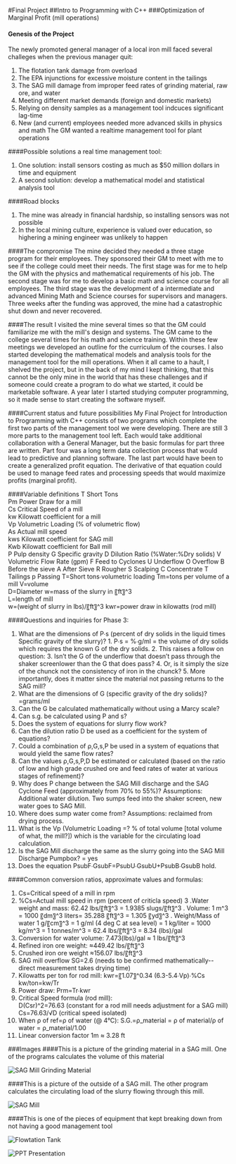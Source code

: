 #Final Project 
##Intro to Programming with C++
###Optimization of Marginal Profit (mill operations)
#### Genesis of the Project
The newly promoted general manager of a local iron mill faced several challeges when the previous manager quit:
  1. The flotation tank damage from overload
  2. The EPA injunctions for excessive moisture content in the tailings
  3. The SAG mill damage from improper feed rates of grinding material, raw ore, and water
  4. Meeting different market demands (foreign and domestic markets)
  5. Relying on density samples as a management tool indcuces significant lag-time 
  6. New (and current) employees needed more advanced skills in physics and math
The GM wanted a realtime management tool for plant operations

####Possible solutions a real time management tool:  
  1. One solution: install sensors costing as much as $50 million dollars in time and equipment
  2. A second solution: develop a mathematical model and statistical analysis tool

####Road blocks
  1. The mine was already in financial hardship, so installing sensors was not possible
  2. In the local mining culture, experience is valued over education, so highering a mining engineer was unlikely to happen
  
####The compromise
The mine decided they needed a three stage program for their employees. They sponsored their GM to meet with me to see if the college could meet their needs. The first stage was for me to help the GM with the physics and mathematical requirements of his job. The second stage was for me to develop a basic math and science course for all employees. The third stage was the development of a intermediate and advanced Mining Math and Science courses for supervisors and managers. Three weeks after the funding was approved, the mine had a catastrophic shut down and never recovered.

####The result
I visited the mine several times so that the GM could familiarize me with the mill's design and systems. The GM came to the college several times for his math and science training. Within these few meetings we developed an outline for the curriculum of the courses. I also started developing the mathematical models and analysis tools for the management tool for the mill operations. When it all came to a hault, I shelved the project, but in the back of my mind I kept thinking, that this cannot be the only mine in the world that has these challenges and if someone could create a program to do what we started, it could be marketable software. A year later I started studying computer programming, so it made sense to start creating the software myself.

####Current status and future possibilities
My Final Project for Introduction to Programming with C++ consists of two programs which complete the first two parts of the management tool we were developing. There are still 3 more parts to the management tool left. Each would take additional collaboration with a General Manager, but the basic formulas for part three are written. Part four was a long term data collection process that would lead to predictive and planning software. The last part would have been to create a generalized profit equation. The derivative of that equation could be used to manage feed rates and processing speeds that would maximize profits (marginal profit).

####Variable definitions
  T	Short Tons			
  Pm	Power Draw for a mill			
  Cs	Critical Speed of a mill			
  kw	Kilowatt coefficient for a mill			
  Vp	Volumetric Loading (% of volumetric flow)			
  As	Actual mill speed			
  kws	Kilowatt coefficient for SAG mill			
  Kwb	Kilowatt coefficient for Ball mill			
  P	Pulp density
  G	Specific gravity
  D	Dilution Ratio (%Water:%Dry solids)
  V	Volumetric Flow Rate (gpm)
  F	Feed to Cyclones
  U	Underflow
  O	Overflow
  B	Before the  sieve
  A	After Sieve
  R	Rougher
  S	Scalping
  C	Concentrate
  T	Tailings
  p	Passing
  T=Short tons∙volumetric loading
  Tm=tons per volume of a mill
  V=volume   
  D=Diameter
  w=mass of the slurry in 〖ft〗^3  
  L=length of mill  
  w=(weight of slurry in lbs)/〖ft〗^3 
  kwr=power draw in kilowatts (rod mill)  


####Questions and inquiries for Phase 3: 
  1. What are the dimensions of P∙s  (percent of dry solids in the liquid times Specific gravity of the slurry)?
   	1. P∙s = %∙g/ml =  the volume of dry solids which requires the known G of the dry solids.
  	2. This raises a follow on question: 
  	3. Isn’t the G of the underflow that doesn’t pass through the shaker screenlower than the G that does pass? 
  	4. Or, is it simply the size of the chunck not the consistency of iron in the chunck?
  	5. More importantly, does it matter since the material not passing returns to the SAG mill?
  2. What are the dimensions of G (specific gravity of the dry solids)?
  	=grams/ml
  3. Can the G be calculated mathematically without using a Marcy scale?
  4. Can s.g. be calculated using P and s?
  5. Does the system of equations for slurry flow work? 
  6. Can the dilution ratio D be used as a coefficient for the system of equations?
  7. Could a combination of ρ,G,s,P be used in a system of equations that would yield the same flow rates?
  8. Can the values ρ,G,s,P,D be estimated or calculated (based on the ratio of low and high grade crushed ore and feed rates  of water at various stages of refinement)?
  9. Why does P change between the SAG Mill discharge and the SAG Cyclone Feed (approximately from 70% to 55%)?
  	Assumptions: Additional water dilution. Two sumps feed into the shaker screen, new water goes to SAG Mill.
  10. Where does sump water come from?
  	Assumptions: reclaimed from drying process.
  11. What is the Vp (Volumetric Loading =? % of total volume [total volume of what, the mill?]) which is the variable for the circulating load calculation.
  12. Is the SAG Mill discharge the same as the slurry going into the SAG Mill Discharge Pumpbox?
  	= yes
  14. Does the equation  PsubF∙GsubF=PsubU∙GsubU+PsubB∙GsubB hold.
  
####Common conversion ratios, approximate values and formulas:

  1. Cs=Critical speed of a mill in rpm
  2. %Cs=Actual mill speed in rpm (percent of criticla speed)
  3 .Water weight and mass: 	62.42 lbs/〖ft〗^3 = 1.9385 slugs/〖ft〗^3 
  . Volume: 1 m^3  = 1000 〖dm〗^3 liters= 35.288 〖ft〗^3  = 1.305 〖yd〗^3
  . Weight/Mass of water 1 g/〖cm〗^3 = 1  g/ml (4 deg C at sea level)
  								  = 1 kg/liter 
                                    = 1000 kg/m^3 = 1 tonnes/m^3 
                                    = 62.4 lbs/〖ft〗^3 
                                    = 8.34 (lbs)/gal
  4. Conversion for water volume: 	7.473(lbs)/gal ≈ 1 lbs/〖ft〗^3   
  5. Refined iron ore weight:		≈449.42 lbs/〖ft〗^3
  6. Crushed iron ore weight	≈156.07 lbs/〖ft〗^3
  7. SAG mill overflow		SG=2.6 (needs to be confirmed mathematically--direct measurement takes drying time)
  8. Kilowatts per ton for rod mill:   	kwr=〖1.07〗^0.34 (6.3-5.4∙Vp)∙%Cs kw/ton=kw/Tr
  9. Power draw:  			Prm=Tr∙kwr 
  10. Critical Speed formula (rod mill):	
  				D(Csr)^2=76.63 (constant for a rod mill needs adjustment for a SAG mill)  
  				Cs=76.63/√D (critical speed isolated)
  11. When ρ of ref=ρ of water (@ 4°C): 	S.G.=ρ_material = ρ of material/ρ of water = ρ_material/1.00 
  12. Linear conversion factor		1m ≈ 3.28 ft

###Images
####This is a picture of the grinding material in a SAG mill. One of the programs calculates the volume of this material

![SAG Mill Grinding Material](https://encrypted-tbn2.gstatic.com/images?q=tbn:ANd9GcQfh6zXYG7pJECsth2DVx44SImR4RPQfwTYwUqaSniz3nDAq6Xssw)

####This is a picture of the outside of a SAG mill. The other program calculates the circulating load of the slurry flowing through this mill.


![SAG Mill](http://photos.newswire.ca/images/download/20140206_C7934_PHOTO_EN_36350.jpg)

####This is one of the pieces of equipment that kept breaking down from not having a good management tool

![Flowtation Tank](http://cadillapp.com/assets/templates/1410898792/b34d27579fac962dd7ab8083f8e61f031376c555.jpg)

![PPT Presentation](https://drive.google.com/a/swatc.edu/file/d/0B51DUErT4YwPeUN5MWlqSzFNcDA/view)

